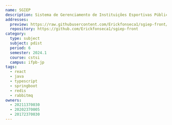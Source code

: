 ```yaml
---
name: SGIEP
description: Sistema de Gerenciamento de Instituições Esportivas Públicas (SGIEP)
addresses:
  preview: https://raw.githubusercontent.com/Erickfonseca1/sgiep-front/refs/heads/main/sgiep.png
  repository: https://github.com/Erickfonseca1/sgiep-front
category:
  type: subject
  subject: pdist
  period: 6
  semester: 2024.1
  course: cstsi
  campus: ifpb-jp
tags:
  - react
  - java
  - typescript
  - springboot
  - redis
  - rabbitmq
owners:
  - 20211370030
  - 20202370005
  - 20172370030
---
```

